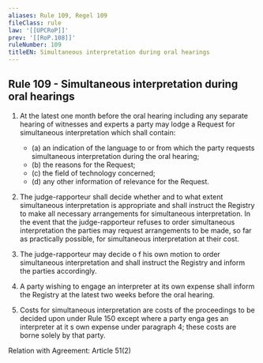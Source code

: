 ```yaml
---
aliases: Rule 109, Regel 109
fileClass: rule
law: '[[UPCRoP]]'
prev: '[[RoP.108]]'
ruleNumber: 109
titleEN: Simultaneous interpretation during oral hearings
---
```


## Rule 109 - Simultaneous interpretation during oral hearings

1. At the latest one month before the oral hearing including any separate hearing of witnesses and experts a party may lodge a Request for simultaneous interpretation which shall contain: 
	- (a) an indication of the language to or from which the party requests simultaneous interpretation during the oral hearing;  
	- (b) the reasons for the Request; 
	- (c) the field of technology concerned;  
	- (d) any other information of relevance for the Request.

2. The judge-rapporteur shall decide whether and to what extent simultaneous interpretation is appropriate and shall instruct the Registry to make all necessary arrangements for simultaneous interpretation.  In the event that the judge-rapporteur refuses to order simultaneous interpretation the parties may request arrangements to be made, so far as practically possible, for simultaneous interpretation at their cost.  

3. The judge-rapporteur may decide o f his own motion to order simultaneous interpretation and shall instruct the Registry and inform the parties accordingly. 

4. A party wishing to engage an interpreter at its own expense shall inform the Registry at the latest two weeks before the oral hearing.  

5. Costs for simultaneous interpretation are costs of the proceedings to be decided upon under Rule 150 except where a party enga ges an interpreter at it s own expense under paragraph  4; these costs are borne solely by that  party. 

Relation with Agreement: Article 51(2)